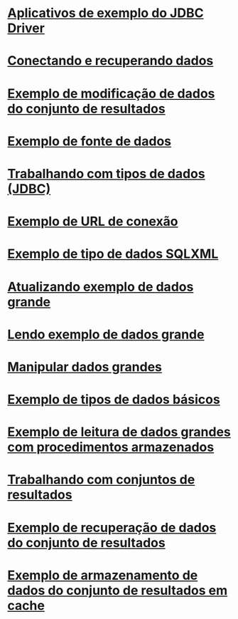 # [Aplicativos de exemplo do JDBC Driver](sample-jdbc-driver-applications.md)
# [Conectando e recuperando dados](connecting-and-retrieving-data.md)
# [Exemplo de modificação de dados do conjunto de resultados](modifying-result-set-data-sample.md)
# [Exemplo de fonte de dados](data-source-sample.md)
# [Trabalhando com tipos de dados (JDBC)](working-with-data-types-jdbc.md)
# [Exemplo de URL de conexão](connection-url-sample.md)
# [Exemplo de tipo de dados SQLXML](sqlxml-data-type-sample.md)
# [Atualizando exemplo de dados grande](updating-large-data-sample.md)
# [Lendo exemplo de dados grande](reading-large-data-sample.md)
# [Manipular dados grandes](working-with-large-data.md)
# [Exemplo de tipos de dados básicos](basic-data-types-sample.md)
# [Exemplo de leitura de dados grandes com procedimentos armazenados](reading-large-data-with-stored-procedures-sample.md)
# [Trabalhando com conjuntos de resultados](working-with-result-sets.md)
# [Exemplo de recuperação de dados do conjunto de resultados](retrieving-result-set-data-sample.md)
# [Exemplo de armazenamento de dados do conjunto de resultados em cache](caching-result-set-data-sample.md)
